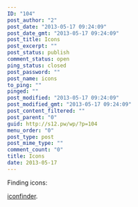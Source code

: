 ```yaml
---
ID: "104"
post_author: "2"
post_date: "2013-05-17 09:24:09"
post_date_gmt: "2013-05-17 09:24:09"
post_title: Icons
post_excerpt: ""
post_status: publish
comment_status: open
ping_status: closed
post_password: ""
post_name: icons
to_ping: ""
pinged: ""
post_modified: "2013-05-17 09:24:09"
post_modified_gmt: "2013-05-17 09:24:09"
post_content_filtered: ""
post_parent: "0"
guid: http://s12.pw/wp/?p=104
menu_order: "0"
post_type: post
post_mime_type: ""
comment_count: "0"
title: Icons
date: 2013-05-17
---
```


Finding icons:

[iconfinder](http://www.iconfinder.com/).


